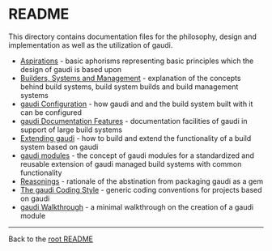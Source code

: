 # README

This directory contains documentation files for the philosophy, design and
implementation as well as the utilization of gaudi.

* [Aspirations](ASPIRATIONS.md) - basic aphorisms representing basic principles
  which the design of gaudi is based upon
* [Builders, Systems and Management](BUILDSYSTEMS.md) - explanation of the
  concepts behind build systems, build system builds and build management
  systems
* [gaudi Configuration](CONFIGURATION.md) - how gaudi and and the build system
  built with it can be configured
* [gaudi Documentation Features](DOCUMENTATION.md) - documentation facilities of
  gaudi in support of large build systems
* [Extending gaudi](EXTENDING.md) - how to build and extend the functionality of
  a build system based on gaudi
* [gaudi modules](MODULES.md) - the concept of gaudi modules for a standardized
  and reusable extension of gaudi managed build systems with
  common functionality
* [Reasonings](REASONINGS.md) - rationale of the abstination from packaging gaudi as a gem
* [The gaudi Coding Style](STYLE.md) - generic coding conventions for projects
  based on gaudi
* [gaudi Walkthrough](WALKTHROUGH.md) - a minimal walkthrough on the creation of
  a gaudi module

---

Back to the [root README](../README.md)
